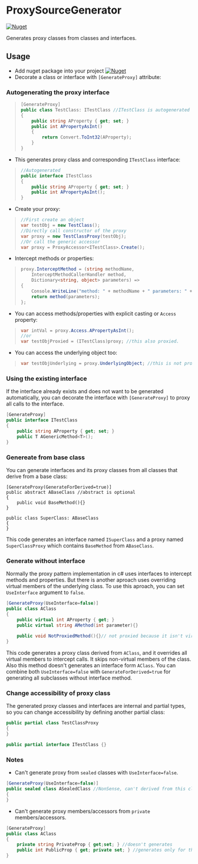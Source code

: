 # ProxySourceGenerator
[![Nuget](https://img.shields.io/nuget/v/ProxySourceGenerator?color=1182c2&logo=nuget)](https://www.nuget.org/packages/ProxySourceGenerator)

Generates proxy classes from classes and interfaces.

## Usage
- Add nuget package into your project [![Nuget](https://img.shields.io/nuget/v/ProxySourceGenerator?color=1182c2&logo=nuget)](https://www.nuget.org/packages/ProxySourceGenerator)
- Decorate a class or interface with `[GenerateProxy]` attribute:
### Autogenerating the proxy interface
> ```csharp
> [GenerateProxy]
> public class TestClass: ITestClass //ITestClass is autogenerated with non-private members
> {
>     public string AProperty { get; set; }
>     public int APropertyAsInt()
>     {
>         return Convert.ToInt32(AProperty);
>     }
> }
> ```
- This generates proxy class and corresponding `ITestClass` interface:
> ```csharp
> //Autogenerated
> public interface ITestClass
> {
>     public string AProperty { get; set; }
>     public int APropertyAsInt();
> }
> ```
- Create your proxy:
> ```csharp
> //First create an object
> var testObj = new TestClass();
> //Directly call constructor of the proxy
> var proxy = new TestClassProxy(testObj);
> //Or call the generic accessor
> var proxy = ProxyAccessor<ITestClass>.Create();
> ```
- Intercept methods or properties:
> ```csharp
> proxy.InterceptMethod = (string methodName,
>     InterceptMethodCallerHandler method,
>     Dictionary<string, object> parameters) =>
> {
>     Console.WriteLine("method: " + methodName + " parameters: " + string.Join(",", parameters.Select(kv => (kv.Key, kv.Value).ToString())));
>     return method(parameters);
> };
> ```
- You can access methods/properties with explicit casting or `Access` property:
> ```csharp
> var intVal = proxy.Access.APropertyAsInt();
> //or 
> var testObjProxied = (ITestClass)proxy; //this also proxied.
> ```
- You can access the underlying object too:
> ```csharp
> var testObjUnderlying = proxy.UnderlyingObject; //this is not proxied, returns original object.
> ```

### Using the existing interface
If the interface already exists and does not want to be generated automatically, you can decorate the interface with `[GenerateProxy]` to proxy all calls to the interface.
```csharp
[GenerateProxy]
public interface ITestClass
{
    public string AProperty { get; set; }
    public T AGenericMethod<T>();
}
```

### Genereate from base class
You can generate interfaces and its proxy classes from all classes that derive from a base class:
```
[GenerateProxy(GenerateForDerived=true)]
public abstract ABaseClass //abstract is optional
{
    public void BaseMethod(){}
}

public class SuperClass: ABaseClass
{
}
```
This code generates an interface named `ISuperClass` and a proxy named `SuperClassProxy` which contains `BaseMethod` from `ABaseClass`.

### Generate without interface
Normally the proxy pattern implementation in c# uses interfaces to intercept methods and properties. But there is another aproach uses overriding virtual members of the underlying class.
To use this aproach, you can set `UseInterface` argument to `false`.
```csharp
[GenerateProxy(UseInterface=false)]
public class AClass
{
    public virtual int AProperty { get; }
    public virtual string AMethod(int parameter){}
    
    public void NotProxiedMethod(){}// not proxied because it isn't virtual.
}
```
This code generates a proxy class derived from `AClass`, and it overrides all virtual members to intercept calls. It skips non-virtual members of the class. Also this method doesn't generates an interface form `AClass`.
You can combine both `UseInterface=false` with `GenerateForDerived=true` for generating all subclasses without interface method.

### Change accessibility of proxy class
The generated proxy classes and interfaces are internal and partial types, so you can change accessibility by defining another partial class:
```csharp
public partial class TestClassProxy
{
}

public partial interface ITestClass {}
```

### Notes
- Can't generate proxy from `sealed` classes with `UseInterface=false`.
```csharp
[GenerateProxy(UseInterface=false)]
public sealed class ASealedClass //NonSense, can't derived from this clas because of sealed.
{
}
```
- Can't generate proxy members/accessors from `private` members/accessors.
```csharp
[GenerateProxy]
public class AClass
{
    private string PrivateProp { get;set; } //doesn't generates
    public int PublicProp { get; private set; } //generates only for the getter.
}
```